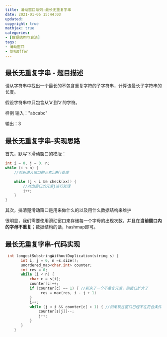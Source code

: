 ```yaml
---
title: 滑动窗口系列-最长无重复字串
date: 2021-01-05 15:44:03
updated:
copyright: true
mathjax: true
categories:
- [数据结构与算法]
tags: 
- 滑动窗口
- 剑指Offer
---
```


## 最长无重复字串 - 题目描述

请从字符串中找出一个最长的不包含重复字符的子字符串，计算该最长子字符串的长度。

假设字符串中只包含从’a’到’z’的字符。

样例
输入："abcabc"

输出：3

## 最长无重复字串-实现思路

首先，默写下滑动窗口的模版：

```cpp
int i = 0, j = 0, n;
while (i < n) {
    //对新进入窗口的元素i进行处理

    while (j < i && check(xx)) {
        //对出窗口的元素j进行处理
        j++;
    }
}
```

其次，搞清楚滑动窗口是用来做什么的以及用什么数据结构来维护

很明显，我们需要使用滑动窗口来存储每一个字母的出现次数，并且在**当前窗口内的字母不重复**；数据结构的话，hashmap即可。

## 最长无重复字串-代码实现

```cpp
 int longestSubstringWithoutDuplication(string s) {
       int i, j = 0, n =s.size();
       unordered_map<char,int> counter;
       int res = 0;
       while (i < n) {
           char c = s[i];
           counter[c]++;
           if (counter[c] == 1) { //新来了一个不重复元素，则窗口扩大了
                res = max(res, i - j + 1)
           }
           i++;
           while (j < i && counter[c] > 1) { //如果现在窗口已经不在符合条件，则一直往前移动left，直到窗口重新满足
               counter[s[j]]--;
               j++;
           }
       }
    }
```